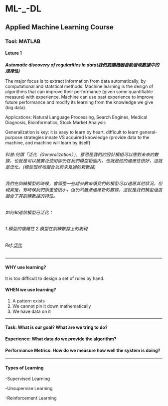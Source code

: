 # ML-_-DL

## Applied Machine Learning Course

### Tool: MATLAB
#### Leture 1

**_Automatic discovery of regularities in data(我們要讓機器自動發現數據中的規律性)_**


The major focus is to extract information from data automatically, by computational and statstical methods. Machine learning is the design of algorithms that can improve their performance (given some quantifiable measure) with experience. Machine can use past experience to improve future performance and modify its learning from the knowledge we give (big data). 


Applications: Natural Language Processing, Search Engines, Medical Diagnosis, Bioinformatics, Stock Market Analysis

Generalization is key: it is easy to learn by heart, difficult to learn general-purpose strategies
innate VS acquired knowledge (provide data to the machine, and machine will learn by itself)

###### 科普:何謂「泛化（Generalization）」，意思是我們的設計模組可以應對未來的數據，也就是可以被廣泛使用卻仍在我們模型範圍內，也就是他的適應性很好，這就是泛化。(模型很好地擬合以前未見過的新數據)

###### 我們在訓練模型的時候，會調整一些超參數來讓我們的模型可以適應其他狀況。但現實是，有時候我們誤差值很小，但仍然無法適應新的數據，這就是我們模型過度擬合了其訓練數據的特性。 

###### 如何知道該模型已泛化：
###### 1.模型的複雜性      2.模型在訓練數據上的表現

###### Ref:[泛化](https://ithelp.ithome.com.tw/articles/10221782?sc=iThelpR)
-------------------------------------------------------------------------------------------------
#### WHY use learning?

It is too difficult to design a set of rules by hand.


#### WHEN we use learning?
1. A pattern exists
2. We cannot pin it down mathematically
3. We have data on it
--------------------------------------------------------------------------------------------------
#### Task: What is our goal? What are we tring to do?
#### Experience: What data do we provide the algorithm?
#### Performance Metrics: How do we measure how well the system is doing?

---------------------------------------------------------------------------------------------------
#### Types of Learning
-Supervised Learning

-Unsupervise Learning

-Reinforcement Learning

